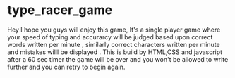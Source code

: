 ﻿# type_racer_game
 Hey I hope you guys will enjoy this game,
It's a single player game where your speed of typing and accurarcy will be judged based upon correct words written per minute , similarly correct characters written per minute and mistakes willl be displayed .
This is build by HTML,CSS and javascript after a 60 sec timer the game will be over and you won't be allowed to write further and you can retry to begin again. 
